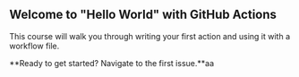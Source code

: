 ## Welcome to "Hello World" with GitHub Actions

This course will walk you through writing your first action and using it with a workflow file. 

**Ready to get started? Navigate to the first issue.**aa

